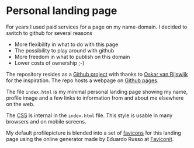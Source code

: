 # Personal landing page

For years I used paid services for a page on my name-domain. I decided to switch to github for several reasons

* More flexibility in what to do with this page
* The possibility to play around with github
* More freedom in what to publish on this domain
* Lower costs of ownership ;-)

The repository resides as a [Github project](https://github.com/frankmeeuwsen/minimum) with thanks to [Oskar van Rijswijk](https://github.com/ovanrijswijk/ovanrijswijk.github.io) for the inspiration. The repo hosts a webpage on [Github pages](https://pages.github.com/).

The file ```index.html``` is my minimal personal landing page showing my name, profile image and a few links to information from and about me elsewhere on the web.

The [CSS](https://en.m.wikipedia.org/wiki/Cascading_Style_Sheets) is internal in the ```index.html``` file. This style is usable in many browsers and on mobile screens.

My default profilepicture is blended into a set of [favicons](https://en.m.wikipedia.org/wiki/Favicon) for this landing page using the online generator made by Eduardo Russo at [Faviconit](http://faviconit.com/en).
